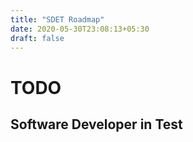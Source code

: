 ```yaml
---
title: "SDET Roadmap"
date: 2020-05-30T23:08:13+05:30
draft: false
---
```

# TODO
## Software Developer in Test 
